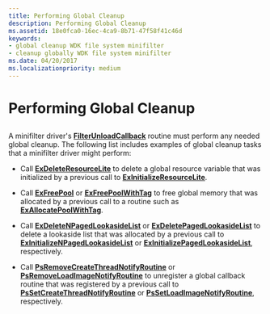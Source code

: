 ```yaml
---
title: Performing Global Cleanup
description: Performing Global Cleanup
ms.assetid: 18e0fca0-16ec-4ca9-8b71-47f58f41c46d
keywords:
- global cleanup WDK file system minifilter
- cleanup globally WDK file system minifilter
ms.date: 04/20/2017
ms.localizationpriority: medium
---
```


# Performing Global Cleanup


## <span id="ddk_performing_global_cleanup_if"></span><span id="DDK_PERFORMING_GLOBAL_CLEANUP_IF"></span>


A minifilter driver's [**FilterUnloadCallback**](https://docs.microsoft.com/windows-hardware/drivers/ddi/fltkernel/nc-fltkernel-pflt_filter_unload_callback) routine must perform any needed global cleanup. The following list includes examples of global cleanup tasks that a minifilter driver might perform:

-   Call [**ExDeleteResourceLite**](https://docs.microsoft.com/windows-hardware/drivers/ddi/wdm/nf-wdm-exdeleteresourcelite) to delete a global resource variable that was initialized by a previous call to [**ExInitializeResourceLite**](https://docs.microsoft.com/windows-hardware/drivers/ddi/wdm/nf-wdm-exinitializeresourcelite).

-   Call [**ExFreePool**](https://docs.microsoft.com/windows-hardware/drivers/ddi/ntddk/nf-ntddk-exfreepool) or [**ExFreePoolWithTag**](https://docs.microsoft.com/windows-hardware/drivers/ddi/wdm/nf-wdm-exfreepoolwithtag) to free global memory that was allocated by a previous call to a routine such as [**ExAllocatePoolWithTag**](https://docs.microsoft.com/windows-hardware/drivers/ddi/wdm/nf-wdm-exallocatepoolwithtag).

-   Call [**ExDeleteNPagedLookasideList**](https://docs.microsoft.com/windows-hardware/drivers/ddi/wdm/nf-wdm-exdeletenpagedlookasidelist) or [**ExDeletePagedLookasideList**](https://docs.microsoft.com/windows-hardware/drivers/ddi/wdm/nf-wdm-exdeletepagedlookasidelist) to delete a lookaside list that was allocated by a previous call to [**ExInitializeNPagedLookasideList**](https://docs.microsoft.com/windows-hardware/drivers/ddi/wdm/nf-wdm-exinitializenpagedlookasidelist) or [**ExInitializePagedLookasideList**](https://docs.microsoft.com/windows-hardware/drivers/ddi/wdm/nf-wdm-exinitializepagedlookasidelist), respectively.

-   Call [**PsRemoveCreateThreadNotifyRoutine**](https://docs.microsoft.com/windows-hardware/drivers/ddi/ntddk/nf-ntddk-psremovecreatethreadnotifyroutine) or [**PsRemoveLoadImageNotifyRoutine**](https://docs.microsoft.com/windows-hardware/drivers/ddi/ntddk/nf-ntddk-psremoveloadimagenotifyroutine) to unregister a global callback routine that was registered by a previous call to [**PsSetCreateThreadNotifyRoutine**](https://docs.microsoft.com/windows-hardware/drivers/ddi/ntddk/nf-ntddk-pssetcreatethreadnotifyroutine) or [**PsSetLoadImageNotifyRoutine**](https://docs.microsoft.com/windows-hardware/drivers/ddi/ntddk/nf-ntddk-pssetloadimagenotifyroutine), respectively.

 

 




